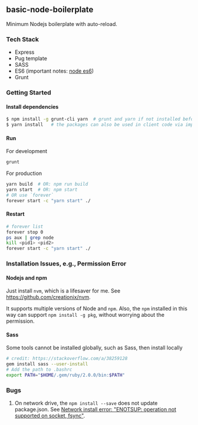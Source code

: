 ## basic-node-boilerplate
Minimum Nodejs boilerplate with auto-reload.

### Tech Stack
- Express
- Pug template
- SASS
- ES6 (important notes: [node es6](./docs/node-es6-notes.md))
- Grunt

### Getting Started
#### Install dependencies
```bash
$ npm install -g grunt-cli yarn  # grunt and yarn if not installed before
$ yarn install   # the packages can also be used in client code via import
```

#### Run
For development
```sh
grunt
```
For production
```sh
yarn build  # OR: npm run build
yarn start  # OR: npm start
# OR use `forever`
forever start -c "yarn start" ./
```

#### Restart
```sh
# forever list
forever stop 0
ps aux | grep node
kill <pid1> <pid2>
forever start -c "yarn start" ./
```


### Installation Issues, e.g., Permission Error

#### Nodejs and npm

Just install `nvm`, which is a lifesaver for me. See https://github.com/creationix/nvm.

It supports multiple versions of Node and `npm`. Also, the `npm` installed in this way can support `npm install -g pkg`, without worrying about the permission.

#### Sass
Some tools cannot be installed globally, such as Sass, then install locally
```bash
# credit: https://stackoverflow.com/a/38259128
gem install sass --user-install
# Add the path to .bashrc
export PATH="$HOME/.gem/ruby/2.0.0/bin:$PATH"
```

### Bugs
1. On network drive, the `npm install --save` does not update package.json. See [Network install error: "ENOTSUP: operation not supported on socket, fsync"](https://github.com/npm/npm/issues/17066).

